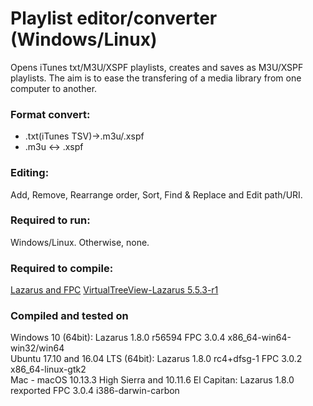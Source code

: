 # Playlist editor/converter (Windows/Linux)
Opens iTunes txt/M3U/XSPF playlists, creates and saves as M3U/XSPF playlists. The aim is to ease the transfering of a media library from one computer to another.  
  
### Format convert:  
- .txt(iTunes TSV)->.m3u/.xspf 
- .m3u <-> .xspf  
  
### Editing:  
Add, Remove, Rearrange order, Sort, Find & Replace and Edit path/URI.  

### Required to run:    
Windows/Linux. Otherwise, none.  
   
### Required to compile:  
[Lazarus and FPC](https://www.lazarus-ide.org/)
[VirtualTreeView-Lazarus 5.5.3-r1](https://github.com/blikblum/VirtualTreeView-Lazarus)

### Compiled and tested on  
 Windows 10 (64bit): Lazarus 1.8.0 r56594 FPC 3.0.4 x86_64-win64-win32/win64  
 Ubuntu 17.10 and 16.04 LTS (64bit): Lazarus 1.8.0 rc4+dfsg-1 FPC 3.0.2 x86_64-linux-gtk2  
 Mac - macOS 10.13.3 High Sierra and 10.11.6 El Capitan: Lazarus 1.8.0 rexported FPC 3.0.4 i386-darwin-carbon  

